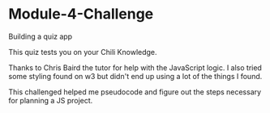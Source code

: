 # Module-4-Challenge
Building a quiz app

This quiz tests you on your Chili Knowledge.

Thanks to Chris Baird the tutor for help with the JavaScript logic. I also tried some styling found on w3 but didn't end up using a lot of the things I found. 

This challenged helped me pseudocode and figure out the steps necessary for planning a JS project.